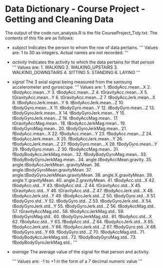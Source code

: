 # Data Dictionary - Course Project - Getting and Cleaning Data

The output of the code run_analysis.R is the file CourseProject_Tidy.txt. The contents of this file are as follows: 

- *subject*
    Indicates the person to whom the row of data pertains.
'''
    Values are: 
    1 to 30 as integers. 
    Actual names are not recorded.
'''

- *activity* 
Indicates the activity to which the data pertains for that person
'''
    Values are: 
        1. WALKING
        2. WALKING_UPSTAIRS
        3. WALKING_DOWNSTAIRS
        4. SITTING
        5. STANDING
        6. LAYING
'''
- *signal*
The 3 axial signal being measured from the samsung accelerometer and gyroscope.
'''
    Values are: 
        1. tBodyAcc.mean...X
        2. tBodyAcc.mean...Y
        3. tBodyAcc.mean...Z
        4. tGravityAcc.mean...X
        5. tGravityAcc.mean...Y
        6. tGravityAcc.mean...Z
        7. tBodyAccJerk.mean...X
        8. tBodyAccJerk.mean...Y
        9. tBodyAccJerk.mean...Z
        10. tBodyGyro.mean...X
        11. tBodyGyro.mean...Y
        12. tBodyGyro.mean...Z
        13. tBodyGyroJerk.mean...X
        14. tBodyGyroJerk.mean...Y
        15. tBodyGyroJerk.mean...Z
        16. tBodyAccMag.mean..
        17. tGravityAccMag.mean..
        18. tBodyAccJerkMag.mean..
        19. tBodyGyroMag.mean..
        20. tBodyGyroJerkMag.mean..
        21. fBodyAcc.mean...X
        22. fBodyAcc.mean...Y
        23. fBodyAcc.mean...Z
        24. fBodyAccJerk.mean...X
        25. fBodyAccJerk.mean...Y
        26. fBodyAccJerk.mean...Z
        27. fBodyGyro.mean...X
        28. fBodyGyro.mean...Y
        29. fBodyGyro.mean...Z
        30. fBodyAccMag.mean..
        31. fBodyBodyAccJerkMag.mean..
        32. fBodyBodyGyroMag.mean..
        33. fBodyBodyGyroJerkMag.mean..
        34. angle.tBodyAccMean.gravity.
        35. angle.tBodyAccJerkMean..gravityMean.
        36. angle.tBodyGyroMean.gravityMean.
        37. angle.tBodyGyroJerkMean.gravityMean.
        38. angle.X.gravityMean.
        39. angle.Y.gravityMean.
        40. angle.Z.gravityMean.
        41. tBodyAcc.std...X
        42. tBodyAcc.std...Y
        43. tBodyAcc.std...Z
        44. tGravityAcc.std...X
        45. tGravityAcc.std...Y
        46. tGravityAcc.std...Z
        47. tBodyAccJerk.std...X
        48. tBodyAccJerk.std...Y
        49. tBodyAccJerk.std...Z
        50. tBodyGyro.std...X
        51. tBodyGyro.std...Y
        52. tBodyGyro.std...Z
        53. tBodyGyroJerk.std...X
        54. tBodyGyroJerk.std...Y
        55. tBodyGyroJerk.std...Z
        56. tBodyAccMag.std..
        57. tGravityAccMag.std..
        58. tBodyAccJerkMag.std..
        59. tBodyGyroMag.std..
        60. tBodyGyroJerkMag.std..
        61. fBodyAcc.std...X
        62. fBodyAcc.std...Y
        63. fBodyAcc.std...Z
        64. fBodyAccJerk.std...X
        65. fBodyAccJerk.std...Y
        66. fBodyAccJerk.std...Z
        67. fBodyGyro.std...X
        68. fBodyGyro.std...Y
        69. fBodyGyro.std...Z
        70. fBodyAccMag.std..
        71. fBodyBodyAccJerkMag.std..
        72. fBodyBodyGyroMag.std..
        73. fBodyBodyGyroJerkMag.std..
'''
- *average*
The average value of the signal for that person and activity.
    
    '''
    Values are: 
    -1 to +1 in the form of a 7 decimal numeric value
    '''
